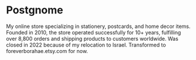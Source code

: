 # Postgnome

My online store specializing in stationery, postcards, and home decor items. 
Founded in 2010, the store operated successfully for 10+ years, fulfilling over 8,800 orders and shipping products to customers worldwide. 
Was closed in 2022 because of my relocation to Israel. Transformed to foreverborahae.etsy.com for now.

